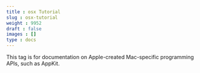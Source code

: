 ```yaml
---
title : osx Tutorial
slug : osx-tutorial
weight : 9952
draft : false
images : []
type : docs
---
```


This tag is for documentation on Apple-created Mac-specific programming APIs, such as AppKit.

